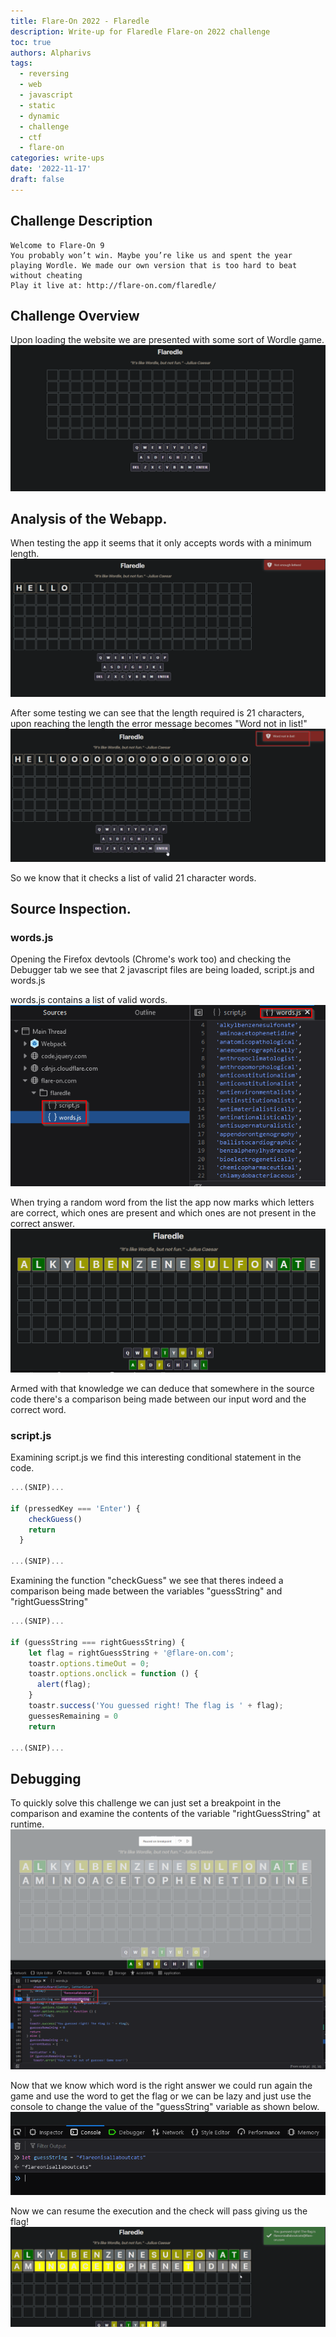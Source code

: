 ```yaml
---
title: Flare-On 2022 - Flaredle
description: Write-up for Flaredle Flare-on 2022 challenge
toc: true
authors: Alpharivs
tags:
  - reversing
  - web
  - javascript
  - static
  - dynamic
  - challenge
  - ctf
  - flare-on
categories: write-ups
date: '2022-11-17'
draft: false
---
```


## Challenge Description
```text
Welcome to Flare-On 9
You probably won’t win. Maybe you’re like us and spent the year playing Wordle. We made our own version that is too hard to beat without cheating
Play it live at: http://flare-on.com/flaredle/
```
## Challenge Overview

Upon loading the website we are presented with some sort of Wordle game.
![main](images/main.png)

## Analysis of the Webapp.

When testing the app it seems that it only accepts words with a minimum length.
![not_enough](images/not_enough.png)

After some testing we can see that the length required is 21 characters, upon reaching the length the error message becomes "Word not in list!"
![no_list](images/no_list.png)

So we know that it checks a list of valid 21 character words.

## Source Inspection.

### words.js
Opening the Firefox devtools (Chrome's work too) and checking the Debugger tab we see that 2 javascript files are being loaded, script.js and words.js

words.js contains a list of valid words.
![word_list](images/word_list.png)

When trying a random word from the list the app now marks which letters are correct, which ones are present and which ones are not present in the correct answer.
![word_on_list](images/word_on_list.png)

Armed with that knowledge we can deduce that somewhere in the source code there's a comparison being made between our input word and the correct word.

### script.js

Examining script.js we find this interesting conditional statement in the code.
```javascript
...(SNIP)...

if (pressedKey === 'Enter') {
    checkGuess()
    return
  }

...(SNIP)...
```
Examining the function "checkGuess" we see that theres indeed a comparison being made between the variables "guessString" and  "rightGuessString"
```javascript
...(SNIP)...

if (guessString === rightGuessString) {
    let flag = rightGuessString + '@flare-on.com';
    toastr.options.timeOut = 0;
    toastr.options.onclick = function () {
      alert(flag);
    }
    toastr.success('You guessed right! The flag is ' + flag);
    guessesRemaining = 0
    return

...(SNIP)...
```

## Debugging

To quickly solve this challenge we can just set a breakpoint in the comparison and examine the contents of the variable "rightGuessString" at runtime.
![breakpoint](images/breakpoint.png)

Now that we know which word is the right answer we could run again the game and use the word to get the flag or we can be lazy and just use the console to change the value of the "guessString" variable as shown below.
![answer](images/answer.png)

Now we can resume the execution and the check will pass giving us the flag!
![flag](images/flag.png)

